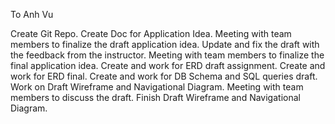 To Anh Vu

Create Git Repo.
Create Doc for Application Idea.
Meeting with team members to finalize the draft application idea.
Update and fix the draft with the feedback from the instructor.
Meeting with team members to finalize the final application idea.
Create and work for ERD draft assignment.
Create and work for ERD final.
Create and work for DB Schema and SQL queries draft.
Work on Draft Wireframe and Navigational Diagram.
Meeting with team members to discuss the draft.
Finish Draft Wireframe and Navigational Diagram.
